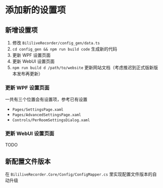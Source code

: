 # 添加新的设置项

## 新增设置项

1. 修改 `BililiveRecorder/config_gen/data.ts`
1. `cd config_gen && npm run build code` 生成新的代码
1. 更新 WPF 设置页面
1. 更新 WebUI 设置页面
1. `npm run build d /path/to/website` 更新网站文档（考虑推迟到正式版新版本发布再更新）

### 更新 WPF 设置页面

一共有三个位置会有设置项，参考已有设置

- `Pages/SettingsPage.xaml`
- `Pages/AdvancedSettingsPage.xaml`
- `Controls/PerRoomSettingsDialog.xaml`

### 更新 WebUI 设置页面

TODO

## 新配置文件版本

在 `BililiveRecorder.Core/Config/ConfigMapper.cs` 里实现配置文件版本的自动升级
